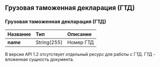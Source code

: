 ## Грузовая таможенная декларация (ГТД)

### Грузовая таможенная декларация (ГТД)

| Название     | Тип                                                       | Описание  |
|--------------|:----------------------------------------------------------|:----------|
| **name**     | String(255)                                               | Номер ГТД |

В версии API 1.2 отсутствует отдельный ресурс для работы с ГТД. ГТД - вложенная сущность документа.
